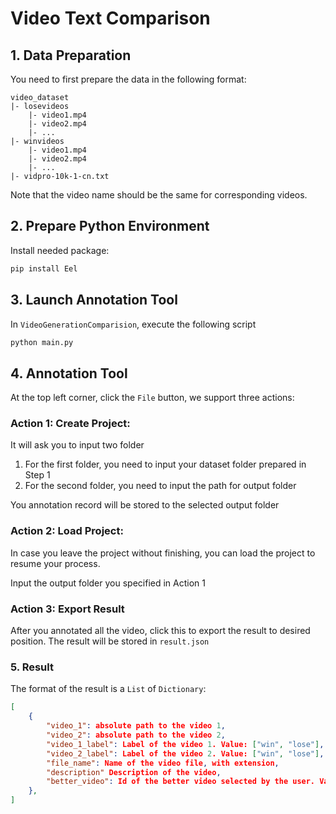 # Video Text Comparison

## 1. Data Preparation

You need to first prepare the data in the following format:

```
video_dataset
|- losevideos
	|- video1.mp4
	|- video2.mp4
	|- ...
|- winvideos
	|- video1.mp4
	|- video2.mp4
	|- ...
|- vidpro-10k-1-cn.txt
```

Note that the video name should be the same for corresponding videos.

## 2. Prepare Python Environment

Install needed package:

```bash
pip install Eel
```

## 3. Launch Annotation Tool

In `VideoGenerationComparision`, execute the following script

```bash
python main.py
```

## 4. Annotation Tool

At the top left corner, click the `File` button, we support three actions:

### Action 1: Create Project: 

It will ask you to input two folder

1. For the first folder, you need to input your dataset folder prepared in Step 1
2. For the second folder, you need to input the path for output folder

You annotation record will be stored to the selected output folder

 ### Action 2: Load Project:

In case you leave the project without finishing, you can load the project to resume your process.

Input the output folder you specified in Action 1

### Action 3: Export Result

After you annotated all the video, click this to export the result to desired position. The result will be stored in `result.json`

### 5. Result

The format of the result is a `List` of `Dictionary`:

```json
[
	{
		"video_1": absolute path to the video 1,
		"video_2": absolute path to the video 2,
		"video_1_label": Label of the video 1. Value: ["win", "lose"],
		"video_2_label": Label of the video 2. Value: ["win", "lose"],
		"file_name": Name of the video file, with extension,
		"description" Description of the video,
		"better_video": Id of the better video selected by the user. Value: [1, 2],
	},
]
```




